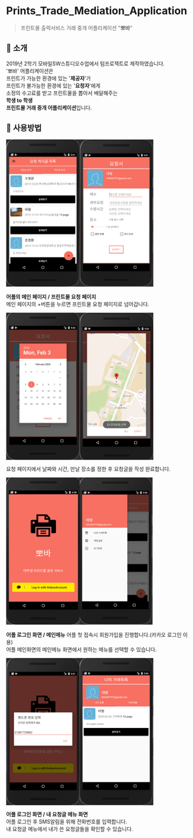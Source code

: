 # Prints_Trade_Mediation_Application
> 프린트물 출력서비스 거래 중개 어플리케이션 "**뽀바**"

## :open_book: 소개
2019년 2학기 모바일SW스튜디오수업에서 텀프로젝트로 제작하였습니다.  
'뽀바' 어플리케이션은  
프린트가 가능한 환경에 있는 '**제공자**'가  
프린트가 불가능한 환경에 있는 '**요청자**'에게  
소정의 수고료를 받고 프린트물을 뽑아서 배달해주는  
**학생 to 학생**  
**프린트물 거래 중개 어플리케이션**입니다.

## :iphone: 사용방법
<img align="left" width="200px" height="400px" src="read_me_images/main.PNG">
<img aligh="center" width="200px" height="400px" src="read_me_images/request.PNG">  
  
**어플의 메인 페이지 / 프린트물 요청 페이지**  
 메인 페이지의 +버튼을 누르면 프린트물 요청 페이지로 넘어갑니다.  
 
<img align="left" width="200px" height="400px" src="read_me_images/request2.PNG">
<img align="center" width="200px" height="400px" src="read_me_images/request3.png">  

요청 페이지에서 날짜와 시간, 만날 장소를 정한 후 요청글을 작성 완료합니다.  
  
<img align="left" width="200px" height="400px" src="read_me_images/login.PNG">
<img align="center width="200px" height="400px" src="read_me_images/menu.PNG">  

**어플 로그인 화면 / 메인메뉴**
 어플 첫 접속시 회원가입을 진행합니다.(카카오 로그인 이용)  
 어플 메인화면의 메인메뉴 화면에서 원하는 메뉴를 선택할 수 있습니다.  
 
<img align="left" width="200px" height="400px" src="read_me_images/login2.PNG">
<img align="center" width="200px" height="400px" src="read_me_images/my_request.PNG">  

 **어플 로그인 화면 / 내 요청글 메뉴 화면**  
 어플 로그인 후 SMS알림을 위해 전화번호를 입력합니다.  
 내 요청글 메뉴에서 내가 쓴 요청글들을 확인할 수 있습니다.
